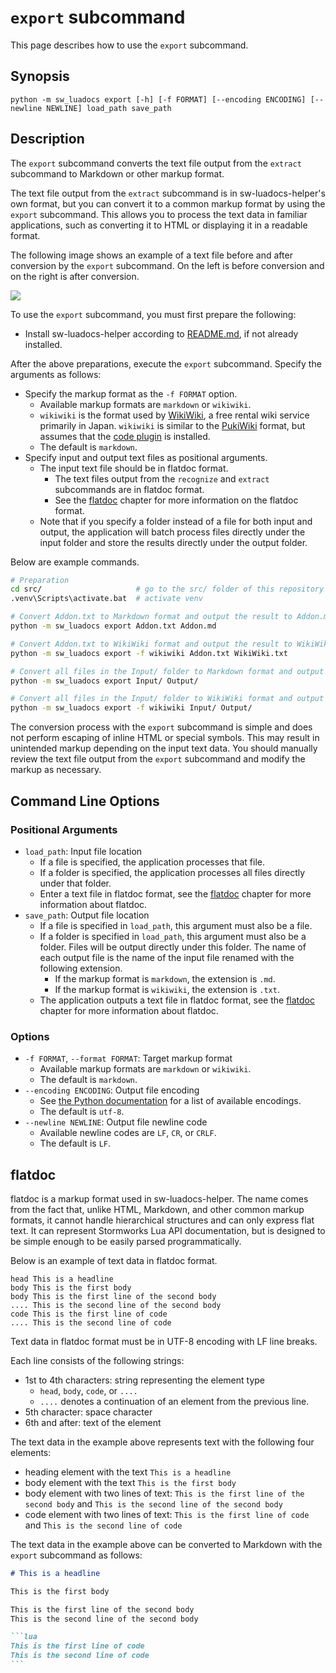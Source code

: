 # `export` subcommand
This page describes how to use the `export` subcommand.

## Synopsis
```
python -m sw_luadocs export [-h] [-f FORMAT] [--encoding ENCODING] [--newline NEWLINE] load_path save_path
```

## Description
The `export` subcommand converts the text file output from the `extract` subcommand to Markdown or other markup format.

The text file output from the `extract` subcommand is in sw-luadocs-helper's own format, but you can convert it to a common markup format by using the `export` subcommand. This allows you to process the text data in familiar applications, such as converting it to HTML or displaying it in a readable format.

The following image shows an example of a text file before and after conversion by the `export` subcommand. On the left is before conversion and on the right is after conversion.

![](https://i.imgur.com/jhQdxd2.png)

To use the `export` subcommand, you must first prepare the following:
- Install sw-luadocs-helper according to [README.md](README.md#Installation), if not already installed.

After the above preparations, execute the `export` subcommand. Specify the arguments as follows:
- Specify the markup format as the `-f FORMAT` option.
  - Available markup formats are `markdown` or `wikiwiki`.
  - `wikiwiki` is the format used by [WikiWiki](https://wikiwiki.jp/), a free rental wiki service primarily in Japan. `wikiwiki` is similar to the [PukiWiki](https://pukiwiki.osdn.jp/) format, but assumes that the [code plugin](https://wikiwiki.jp/sample/Manual/A-D#sd91fd21) is installed.
  - The default is `markdown`.
- Specify input and output text files as positional arguments.
  - The input text file should be in flatdoc format.
    - The text files output from the `recognize` and `extract` subcommands are in flatdoc format.
    - See the [flatdoc](#flatdoc) chapter for more information on the flatdoc format.
  - Note that if you specify a folder instead of a file for both input and output, the application will batch process files directly under the input folder and store the results directly under the output folder.

Below are example commands.
```sh
# Preparation
cd src/                     # go to the src/ folder of this repository
.venv\Scripts\activate.bat  # activate venv

# Convert Addon.txt to Markdown format and output the result to Addon.md
python -m sw_luadocs export Addon.txt Addon.md

# Convert Addon.txt to WikiWiki format and output the result to WikiWiki.txt
python -m sw_luadocs export -f wikiwiki Addon.txt WikiWiki.txt

# Convert all files in the Input/ folder to Markdown format and output the results to the Output/ folder.
python -m sw_luadocs export Input/ Output/

# Convert all files in the Input/ folder to WikiWiki format and output the results to the Output/ folder.
python -m sw_luadocs export -f wikiwiki Input/ Output/
```

The conversion process with the `export` subcommand is simple and does not perform escaping of inline HTML or special symbols. This may result in unintended markup depending on the input text data. You should manually review the text file output from the `export` subcommand and modify the markup as necessary.

## Command Line Options
### Positional Arguments
- `load_path`: Input file location
  - If a file is specified, the application processes that file.
  - If a folder is specified, the application processes all files directly under that folder.
  - Enter a text file in flatdoc format, see the [flatdoc](#flatdoc) chapter for more information about flatdoc.
- `save_path`: Output file location
  - If a file is specified in `load_path`, this argument must also be a file.
  - If a folder is specified in `load_path`, this argument must also be a folder. Files will be output directly under this folder. The name of each output file is the name of the input file renamed with the following extension.
    - If the markup format is `markdown`, the extension is `.md`.
    - If the markup format is `wikiwiki`, the extension is `.txt`.
  - The application outputs a text file in flatdoc format, see the [flatdoc](#flatdoc) chapter for more information about flatdoc.

### Options
- `-f FORMAT`, `--format FORMAT`: Target markup format
  - Available markup formats are `markdown` or `wikiwiki`.
  - The default is `markdown`.
- `--encoding ENCODING`: Output file encoding
  - See [the Python documentation](https://docs.python.org/3/library/codecs.html#standard-encodings) for a list of available encodings.
  - The default is `utf-8`.
- `--newline NEWLINE`: Output file newline code
  - Available newline codes are `LF`, `CR`, or `CRLF`.
  - The default is `LF`.

## flatdoc
flatdoc is a markup format used in sw-luadocs-helper. The name comes from the fact that, unlike HTML, Markdown, and other common markup formats, it cannot handle hierarchical structures and can only express flat text. It can represent Stormworks Lua API documentation, but is designed to be simple enough to be easily parsed programmatically.

Below is an example of text data in flatdoc format.
```
head This is a headline
body This is the first body
body This is the first line of the second body
.... This is the second line of the second body
code This is the first line of code
.... This is the second line of code
```

Text data in flatdoc format must be in UTF-8 encoding with LF line breaks.

Each line consists of the following strings:
- 1st to 4th characters: string representing the element type
  - `head`, `body`, `code`, or `....`
  - `....` denotes a continuation of an element from the previous line.
- 5th character: space character
- 6th and after: text of the element

The text data in the example above represents text with the following four elements:
- heading element with the text `This is a headline`
- body element with the text `This is the first body`
- body element with two lines of text: `This is the first line of the second body` and `This is the second line of the second body`
- code element with two lines of text: `This is the first line of code` and `This is the second line of code`

The text data in the example above can be converted to Markdown with the `export` subcommand as follows:

``````markdown
# This is a headline

This is the first body

This is the first line of the second body
This is the second line of the second body

```lua
This is the first line of code
This is the second line of code
```
``````
